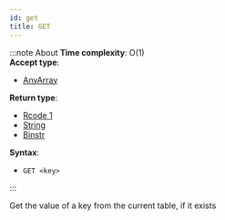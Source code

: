 ```yaml
---
id: get
title: GET
---
```

        

:::note About
**Time complexity**: O(1)  
**Accept type**:

- [AnyArray](../protocol/data-types.md#any-array)

**Return type**:

- [Rcode 1](../protocol/response-codes.md)
- [String](../protocol/skyhash.md#strings-)
- [Binstr](../protocol/skyhash.md#strings-)

**Syntax**:

- `GET <key>`

:::

Get the value of a key from the current table, if it exists
